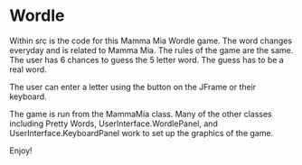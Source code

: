 # Wordle

Within src is the code for this Mamma Mia Wordle game. The word changes everyday and is related to Mamma Mia. The rules of the game are the same. The user has 6 chances to guess the 5 letter word. The guess has to be a real word.

The user can enter a letter using the button on the JFrame or their keyboard.

The game is run from the MammaMia class. Many of the other classes including Pretty Words, UserInterface.WordlePanel, and UserInterface.KeyboardPanel work to set up the graphics of the game.

Enjoy!
